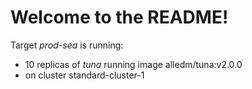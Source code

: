 
# Welcome to the README!

Target *prod-sea* is running:

* 10 replicas of *tuna* running image alledm/tuna:v2.0.0 
* on cluster standard-cluster-1